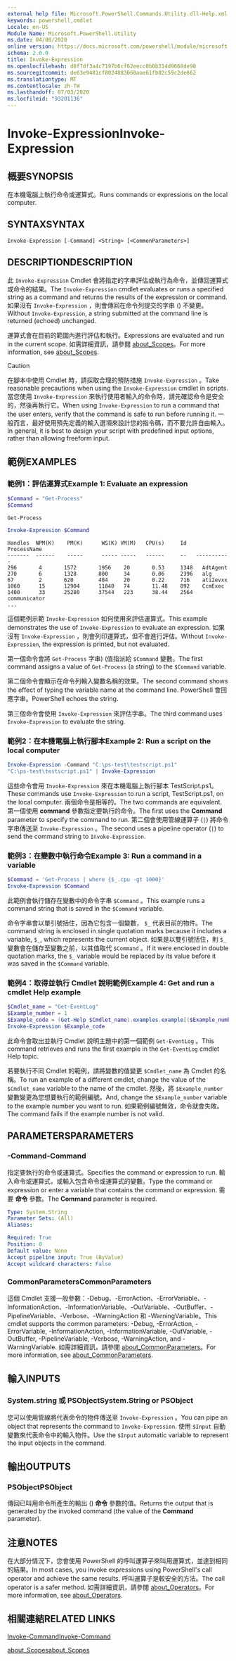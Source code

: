 ```yaml
---
external help file: Microsoft.PowerShell.Commands.Utility.dll-Help.xml
keywords: powershell,cmdlet
Locale: en-US
Module Name: Microsoft.PowerShell.Utility
ms.date: 04/08/2020
online version: https://docs.microsoft.com/powershell/module/microsoft.powershell.utility/invoke-expression?view=powershell-7&WT.mc_id=ps-gethelp
schema: 2.0.0
title: Invoke-Expression
ms.openlocfilehash: d8f7df3a4c7197b6cf62eecc0b0b314d9668de90
ms.sourcegitcommit: de63e9481cf8024883060aae61fb02c59c2de662
ms.translationtype: MT
ms.contentlocale: zh-TW
ms.lasthandoff: 07/03/2020
ms.locfileid: "93201136"
---
```

# <span data-ttu-id="4b57c-103">Invoke-Expression</span><span class="sxs-lookup"><span data-stu-id="4b57c-103">Invoke-Expression</span></span>

## <span data-ttu-id="4b57c-104">概要</span><span class="sxs-lookup"><span data-stu-id="4b57c-104">SYNOPSIS</span></span>
<span data-ttu-id="4b57c-105">在本機電腦上執行命令或運算式。</span><span class="sxs-lookup"><span data-stu-id="4b57c-105">Runs commands or expressions on the local computer.</span></span>

## <span data-ttu-id="4b57c-106">SYNTAX</span><span class="sxs-lookup"><span data-stu-id="4b57c-106">SYNTAX</span></span>

```
Invoke-Expression [-Command] <String> [<CommonParameters>]
```

## <span data-ttu-id="4b57c-107">DESCRIPTION</span><span class="sxs-lookup"><span data-stu-id="4b57c-107">DESCRIPTION</span></span>

<span data-ttu-id="4b57c-108">此 `Invoke-Expression` Cmdlet 會將指定的字串評估或執行為命令，並傳回運算式或命令的結果。</span><span class="sxs-lookup"><span data-stu-id="4b57c-108">The `Invoke-Expression` cmdlet evaluates or runs a specified string as a command and returns the results of the expression or command.</span></span> <span data-ttu-id="4b57c-109">如果沒有 `Invoke-Expression` ，則會傳回在命令列提交的字串 () 不變更。</span><span class="sxs-lookup"><span data-stu-id="4b57c-109">Without `Invoke-Expression`, a string submitted at the command line is returned (echoed) unchanged.</span></span>

<span data-ttu-id="4b57c-110">運算式會在目前的範圍內進行評估和執行。</span><span class="sxs-lookup"><span data-stu-id="4b57c-110">Expressions are evaluated and run in the current scope.</span></span> <span data-ttu-id="4b57c-111">如需詳細資訊，請參閱 [about_Scopes](../Microsoft.PowerShell.Core/About/about_Scopes.md)。</span><span class="sxs-lookup"><span data-stu-id="4b57c-111">For more information, see [about_Scopes](../Microsoft.PowerShell.Core/About/about_Scopes.md).</span></span>

> [!CAUTION]
> <span data-ttu-id="4b57c-112">在腳本中使用 Cmdlet 時，請採取合理的預防措施 `Invoke-Expression` 。</span><span class="sxs-lookup"><span data-stu-id="4b57c-112">Take reasonable precautions when using the `Invoke-Expression` cmdlet in scripts.</span></span> <span data-ttu-id="4b57c-113">當您使用 `Invoke-Expression` 來執行使用者輸入的命令時，請先確認命令是安全的，然後再執行它。</span><span class="sxs-lookup"><span data-stu-id="4b57c-113">When using `Invoke-Expression` to run a command that the user enters, verify that the command is safe to run before running it.</span></span> <span data-ttu-id="4b57c-114">一般而言，最好使用預先定義的輸入選項來設計您的指令碼，而不要允許自由輸入。</span><span class="sxs-lookup"><span data-stu-id="4b57c-114">In general, it is best to design your script with predefined input options, rather than allowing freeform input.</span></span>

## <span data-ttu-id="4b57c-115">範例</span><span class="sxs-lookup"><span data-stu-id="4b57c-115">EXAMPLES</span></span>

### <span data-ttu-id="4b57c-116">範例1：評估運算式</span><span class="sxs-lookup"><span data-stu-id="4b57c-116">Example 1: Evaluate an expression</span></span>

```powershell
$Command = "Get-Process"
$Command
```

```Output
Get-Process
```

```powershell
Invoke-Expression $Command
```

```Output
Handles  NPM(K)    PM(K)      WS(K) VM(M)   CPU(s)     Id   ProcessName
-------  ------    -----      ----- -----   ------     --   -----------
296       4       1572       1956    20       0.53     1348   AdtAgent
270       6       1328       800     34       0.06     2396   alg
67        2       620        484     20       0.22     716    ati2evxx
1060      15      12904      11840   74       11.48    892    CcmExec
1400      33      25280      37544   223      38.44    2564   communicator
...
```

<span data-ttu-id="4b57c-117">這個範例示範 `Invoke-Expression` 如何使用來評估運算式。</span><span class="sxs-lookup"><span data-stu-id="4b57c-117">This example demonstrates the use of `Invoke-Expression` to evaluate an expression.</span></span> <span data-ttu-id="4b57c-118">如果沒有 `Invoke-Expression` ，則會列印運算式，但不會進行評估。</span><span class="sxs-lookup"><span data-stu-id="4b57c-118">Without `Invoke-Expression`, the expression is printed, but not evaluated.</span></span>

<span data-ttu-id="4b57c-119">第一個命令會將 `Get-Process` 字串)  (值指派給 `$Command` 變數。</span><span class="sxs-lookup"><span data-stu-id="4b57c-119">The first command assigns a value of `Get-Process` (a string) to the `$Command` variable.</span></span>

<span data-ttu-id="4b57c-120">第二個命令會顯示在命令列輸入變數名稱的效果。</span><span class="sxs-lookup"><span data-stu-id="4b57c-120">The second command shows the effect of typing the variable name at the command line.</span></span> <span data-ttu-id="4b57c-121">PowerShell 會回應字串。</span><span class="sxs-lookup"><span data-stu-id="4b57c-121">PowerShell echoes the string.</span></span>

<span data-ttu-id="4b57c-122">第三個命令會使用 `Invoke-Expression` 來評估字串。</span><span class="sxs-lookup"><span data-stu-id="4b57c-122">The third command uses `Invoke-Expression` to evaluate the string.</span></span>

### <span data-ttu-id="4b57c-123">範例2：在本機電腦上執行腳本</span><span class="sxs-lookup"><span data-stu-id="4b57c-123">Example 2: Run a script on the local computer</span></span>

```powershell
Invoke-Expression -Command "C:\ps-test\testscript.ps1"
"C:\ps-test\testscript.ps1" | Invoke-Expression
```

<span data-ttu-id="4b57c-124">這些命令會用 `Invoke-Expression` 來在本機電腦上執行腳本 TestScript.ps1。</span><span class="sxs-lookup"><span data-stu-id="4b57c-124">These commands use `Invoke-Expression` to run a script, TestScript.ps1, on the local computer.</span></span> <span data-ttu-id="4b57c-125">兩個命令是相等的。</span><span class="sxs-lookup"><span data-stu-id="4b57c-125">The two commands are equivalent.</span></span> <span data-ttu-id="4b57c-126">第一個使用 **command** 參數指定要執行的命令。</span><span class="sxs-lookup"><span data-stu-id="4b57c-126">The first uses the **Command** parameter to specify the command to run.</span></span>
<span data-ttu-id="4b57c-127">第二個會使用管線運算子 (`|`) 將命令字串傳送至 `Invoke-Expression` 。</span><span class="sxs-lookup"><span data-stu-id="4b57c-127">The second uses a pipeline operator (`|`) to send the command string to `Invoke-Expression`.</span></span>

### <span data-ttu-id="4b57c-128">範例3：在變數中執行命令</span><span class="sxs-lookup"><span data-stu-id="4b57c-128">Example 3: Run a command in a variable</span></span>

```powershell
$Command = 'Get-Process | where {$_.cpu -gt 1000}'
Invoke-Expression $Command
```

<span data-ttu-id="4b57c-129">此範例會執行儲存在變數中的命令字串 `$Command` 。</span><span class="sxs-lookup"><span data-stu-id="4b57c-129">This example runs a command string that is saved in the `$Command` variable.</span></span>

<span data-ttu-id="4b57c-130">命令字串會以單引號括住，因為它包含一個變數， `$_` 代表目前的物件。</span><span class="sxs-lookup"><span data-stu-id="4b57c-130">The command string is enclosed in single quotation marks because it includes a variable, `$_`, which represents the current object.</span></span> <span data-ttu-id="4b57c-131">如果是以雙引號括住，則 `$_` 變數會在儲存至變數之前，以其值取代 `$Command` 。</span><span class="sxs-lookup"><span data-stu-id="4b57c-131">If it were enclosed in double quotation marks, the `$_` variable would be replaced by its value before it was saved in the `$Command` variable.</span></span>

### <span data-ttu-id="4b57c-132">範例4：取得並執行 Cmdlet 說明範例</span><span class="sxs-lookup"><span data-stu-id="4b57c-132">Example 4: Get and run a cmdlet Help example</span></span>

```powershell
$Cmdlet_name = "Get-EventLog"
$Example_number = 1
$Example_code = (Get-Help $Cmdlet_name).examples.example[($Example_number-1)].code
Invoke-Expression $Example_code
```

<span data-ttu-id="4b57c-133">此命令會取出並執行 Cmdlet 說明主題中的第一個範例 `Get-EventLog` 。</span><span class="sxs-lookup"><span data-stu-id="4b57c-133">This command retrieves and runs the first example in the `Get-EventLog` cmdlet Help topic.</span></span>

<span data-ttu-id="4b57c-134">若要執行不同 Cmdlet 的範例，請將變數的值變更 `$Cmdlet_name` 為 Cmdlet 的名稱。</span><span class="sxs-lookup"><span data-stu-id="4b57c-134">To run an example of a different cmdlet, change the value of the `$Cmdlet_name` variable to the name of the cmdlet.</span></span> <span data-ttu-id="4b57c-135">然後，將 `$Example_number` 變數變更為您想要執行的範例編號。</span><span class="sxs-lookup"><span data-stu-id="4b57c-135">And, change the `$Example_number` variable to the example number you want to run.</span></span> <span data-ttu-id="4b57c-136">如果範例編號無效，命令就會失敗。</span><span class="sxs-lookup"><span data-stu-id="4b57c-136">The command fails if the example number is not valid.</span></span>

## <span data-ttu-id="4b57c-137">PARAMETERS</span><span class="sxs-lookup"><span data-stu-id="4b57c-137">PARAMETERS</span></span>

### <span data-ttu-id="4b57c-138">-Command</span><span class="sxs-lookup"><span data-stu-id="4b57c-138">-Command</span></span>

<span data-ttu-id="4b57c-139">指定要執行的命令或運算式。</span><span class="sxs-lookup"><span data-stu-id="4b57c-139">Specifies the command or expression to run.</span></span> <span data-ttu-id="4b57c-140">輸入命令或運算式，或輸入包含命令或運算式的變數。</span><span class="sxs-lookup"><span data-stu-id="4b57c-140">Type the command or expression or enter a variable that contains the command or expression.</span></span> <span data-ttu-id="4b57c-141">需要 **命令** 參數。</span><span class="sxs-lookup"><span data-stu-id="4b57c-141">The **Command** parameter is required.</span></span>

```yaml
Type: System.String
Parameter Sets: (All)
Aliases:

Required: True
Position: 0
Default value: None
Accept pipeline input: True (ByValue)
Accept wildcard characters: False
```

### <span data-ttu-id="4b57c-142">CommonParameters</span><span class="sxs-lookup"><span data-stu-id="4b57c-142">CommonParameters</span></span>

<span data-ttu-id="4b57c-143">這個 Cmdlet 支援一般參數：-Debug、-ErrorAction、-ErrorVariable、-InformationAction、-InformationVariable、-OutVariable、-OutBuffer、-PipelineVariable、-Verbose、-WarningAction 和 -WarningVariable。</span><span class="sxs-lookup"><span data-stu-id="4b57c-143">This cmdlet supports the common parameters: -Debug, -ErrorAction, -ErrorVariable, -InformationAction, -InformationVariable, -OutVariable, -OutBuffer, -PipelineVariable, -Verbose, -WarningAction, and -WarningVariable.</span></span> <span data-ttu-id="4b57c-144">如需詳細資訊，請參閱 [about_CommonParameters](../Microsoft.PowerShell.Core/About/about_CommonParameters.md)。</span><span class="sxs-lookup"><span data-stu-id="4b57c-144">For more information, see [about_CommonParameters](../Microsoft.PowerShell.Core/About/about_CommonParameters.md).</span></span>

## <span data-ttu-id="4b57c-145">輸入</span><span class="sxs-lookup"><span data-stu-id="4b57c-145">INPUTS</span></span>

### <span data-ttu-id="4b57c-146">System.string 或 PSObject</span><span class="sxs-lookup"><span data-stu-id="4b57c-146">System.String or PSObject</span></span>

<span data-ttu-id="4b57c-147">您可以使用管線將代表命令的物件傳送至 `Invoke-Expression` 。</span><span class="sxs-lookup"><span data-stu-id="4b57c-147">You can pipe an object that represents the command to `Invoke-Expression`.</span></span>
<span data-ttu-id="4b57c-148">使用 `$Input` 自動變數來代表命令中的輸入物件。</span><span class="sxs-lookup"><span data-stu-id="4b57c-148">Use the `$Input` automatic variable to represent the input objects in the command.</span></span>

## <span data-ttu-id="4b57c-149">輸出</span><span class="sxs-lookup"><span data-stu-id="4b57c-149">OUTPUTS</span></span>

### <span data-ttu-id="4b57c-150">PSObject</span><span class="sxs-lookup"><span data-stu-id="4b57c-150">PSObject</span></span>

<span data-ttu-id="4b57c-151">傳回已叫用命令所產生的輸出 () **命令** 參數的值。</span><span class="sxs-lookup"><span data-stu-id="4b57c-151">Returns the output that is generated by the invoked command (the value of the **Command** parameter).</span></span>

## <span data-ttu-id="4b57c-152">注意</span><span class="sxs-lookup"><span data-stu-id="4b57c-152">NOTES</span></span>

<span data-ttu-id="4b57c-153">在大部分情況下，您會使用 PowerShell 的呼叫運算子來叫用運算式，並達到相同的結果。</span><span class="sxs-lookup"><span data-stu-id="4b57c-153">In most cases, you invoke expressions using PowerShell's call operator and achieve the same results.</span></span>
<span data-ttu-id="4b57c-154">呼叫運算子是較安全的方法。</span><span class="sxs-lookup"><span data-stu-id="4b57c-154">The call operator is a safer method.</span></span> <span data-ttu-id="4b57c-155">如需詳細資訊，請參閱 [about_Operators](../microsoft.powershell.core/about/about_operators.md#call-operator-)。</span><span class="sxs-lookup"><span data-stu-id="4b57c-155">For more information, see [about_Operators](../microsoft.powershell.core/about/about_operators.md#call-operator-).</span></span>

## <span data-ttu-id="4b57c-156">相關連結</span><span class="sxs-lookup"><span data-stu-id="4b57c-156">RELATED LINKS</span></span>

[<span data-ttu-id="4b57c-157">Invoke-Command</span><span class="sxs-lookup"><span data-stu-id="4b57c-157">Invoke-Command</span></span>](../Microsoft.PowerShell.Core/Invoke-Command.md)

[<span data-ttu-id="4b57c-158">about_Scopes</span><span class="sxs-lookup"><span data-stu-id="4b57c-158">about_Scopes</span></span>](../Microsoft.PowerShell.Core/About/about_Scopes.md)
